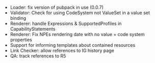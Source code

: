 * Loader: fix version of pubpack in use (0.0.7)
* Validator: Check for using CodeSystem not ValueSet in a value set binding
* Renderer: handle Expressions & SupportedProfiles in CapabilityStatements
* Renderer: Fix NPEs rendering date with no value + code system properties
* Support for informing templates about contained resources
* Link Checker: allow references to IG history page
* QA: track references to R5